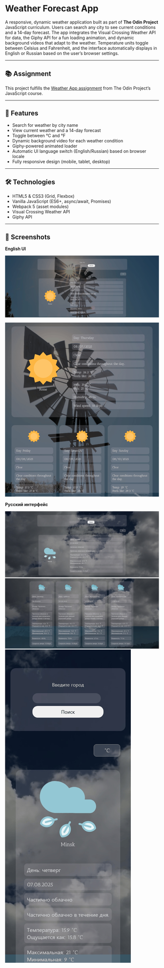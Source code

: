 # Weather Forecast App

A responsive, dynamic weather application built as part of **The Odin Project** JavaScript curriculum. Users can search any city to see current conditions and a 14-day forecast. The app integrates the Visual Crossing Weather API for data, the Giphy API for a fun loading animation, and dynamic background videos that adapt to the weather. Temperature units toggle between Celsius and Fahrenheit, and the interface automatically displays in English or Russian based on the user’s browser settings.

---

## 📚 Assignment

This project fulfills the [Weather App assignment](https://www.theodinproject.com/lessons/javascript-weather-app) from The Odin Project’s JavaScript course.

---

## 🚀 Features

- Search for weather by city name
- View current weather and a 14-day forecast
- Toggle between °C and °F
- Dynamic background video for each weather condition
- Giphy-powered animated loader
- Automatic UI language switch (English/Russian) based on browser locale
- Fully responsive design (mobile, tablet, desktop)

---

## 🛠 Technologies

- HTML5 & CSS3 (Grid, Flexbox)
- Vanilla JavaScript (ES6+, async/await, Promises)
- Webpack 5 (asset modules)
- Visual Crossing Weather API
- Giphy API

---

## 📸 Screenshots

**English UI**

![Screen Desktop (EN)](./screenEN.png)

![Screen Middle (EN)](./mid.png)

**Русский интерфейс**

![Скриншот (RU)](./screenRU.png)
![Скриншот Прогноз (RU)](./screenRu2.png)
![Мобильный прогноз (RU)](./mobileRU.png)
